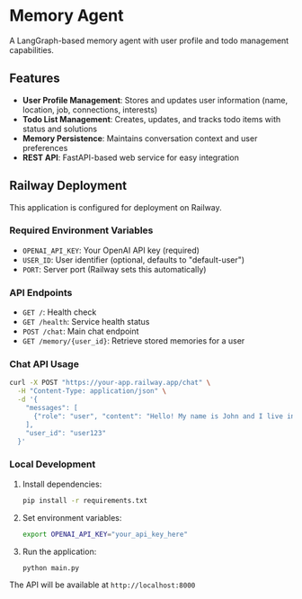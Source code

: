 # Memory Agent

A LangGraph-based memory agent with user profile and todo management capabilities.

## Features

- **User Profile Management**: Stores and updates user information (name, location, job, connections, interests)
- **Todo List Management**: Creates, updates, and tracks todo items with status and solutions
- **Memory Persistence**: Maintains conversation context and user preferences
- **REST API**: FastAPI-based web service for easy integration

## Railway Deployment

This application is configured for deployment on Railway.

### Required Environment Variables

- `OPENAI_API_KEY`: Your OpenAI API key (required)
- `USER_ID`: User identifier (optional, defaults to "default-user")
- `PORT`: Server port (Railway sets this automatically)

### API Endpoints

- `GET /`: Health check
- `GET /health`: Service health status
- `POST /chat`: Main chat endpoint
- `GET /memory/{user_id}`: Retrieve stored memories for a user

### Chat API Usage

```bash
curl -X POST "https://your-app.railway.app/chat" \
  -H "Content-Type: application/json" \
  -d '{
    "messages": [
      {"role": "user", "content": "Hello! My name is John and I live in New York."}
    ],
    "user_id": "user123"
  }'
```

### Local Development

1. Install dependencies:
   ```bash
   pip install -r requirements.txt
   ```

2. Set environment variables:
   ```bash
   export OPENAI_API_KEY="your_api_key_here"
   ```

3. Run the application:
   ```bash
   python main.py
   ```

The API will be available at `http://localhost:8000`
